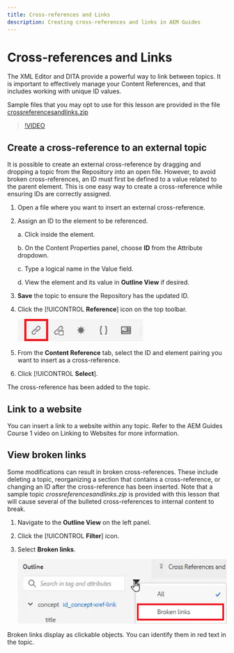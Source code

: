 ```yaml
---
title: Cross-references and Links
description: Creating cross-references and links in AEM Guides
---
```


# Cross-references and Links

The XML Editor and DITA provide a powerful way to link between topics. It is important to effectively manage your Content References, and that includes working with unique ID values.

Sample files that you may opt to use for this lesson are provided in the file 
[crossreferencesandlinks.zip](assets/crossreferencesandlinks.zip)

>[!VIDEO](https://video.tv.adobe.com/v/342764)

## Create a cross-reference to an external topic

It is possible to create an external cross-reference by dragging and dropping a topic from the Repository into an open file. However, to avoid broken cross-references, an ID must first be defined to a value related to the parent element. This is one easy way to create a cross-reference while ensuring IDs are correctly assigned.

1. Open a file where you want to insert an external cross-reference.

2. Assign an ID to the element to be referenced.

    a. Click inside the element.

    b. On the Content Properties panel, choose **ID** from the Attribute dropdown.

    c. Type a logical name in the Value field.

    d. View the element and its value in **Outline View** if desired.

3. **Save** the topic to ensure the Repository has the updated ID.

4. Click the [!UICONTROL **Reference**] icon on the top toolbar.

    ![Toolbar](images/lesson-7/references-icon.png)

5. From the **Content Reference** tab, select the ID and element pairing you want to insert as a cross-reference.

6. Click [!UICONTROL **Select**].

The cross-reference has been added to the topic.

## Link to a website

You can insert a link to a website within any topic. Refer to the AEM Guides Course 1 video on Linking to Websites for more information.


## View broken links

Some modifications can result in broken cross-references. These include deleting a topic, reorganizing a section that contains a cross-reference, or changing an ID after the cross-reference has been inserted. Note that a sample topic _crossreferencesandlinks.zip_ is provided with this lesson that will cause several of the bulleted cross-references to internal content to break.

1. Navigate to the **Outline View** on the left panel.

2. Click the [!UICONTROL **Filter**] icon.

3. Select **Broken links**.

    ![Filter Dropdown](images/lesson-7/broken-links.png)

Broken links display as clickable objects. You can identify them in red text in the topic.

